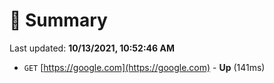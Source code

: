 # 📖 Summary
Last updated: **10/13/2021, 10:52:46 AM**

- `GET` [https://google.com](https://google.com) - **Up** (141ms)
